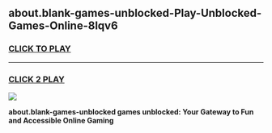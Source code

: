 
## about.blank-games-unblocked-Play-Unblocked-Games-Online-8lqv6
<h3>
<a href="https://premium76.site?title=about.blank-games-unblocked&ref=25A">CLICK TO PLAY</a></h3>
<hr>

<h3>
<a href="https://premium76.site?title=about.blank-games-unblocked&ref=25A">CLICK 2 PLAY</a>
  
</h3>

<a href="https://premium76.site?title=about.blank-games-unblocked&ref=25A"><img src="https://clearcache.store/games.png"></a>


**about.blank-games-unblocked games unblocked: Your Gateway to Fun and Accessible Online Gaming**
